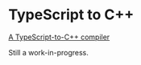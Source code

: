 # TypeScript to C++
 [A TypeScript-to-C++ compiler](https://jarble.github.io/typescript-to-cpp/typescript_to_cpp.html#function%20add(a,b):number%7B%0Areturn%20a%20+%20b;%0A%7D)

Still a work-in-progress.
